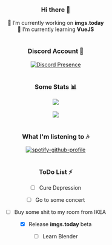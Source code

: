 <div align="center">
  
### Hi there 👋

🔭 I’m currently working on **imgs.today**<br>
🌱 I’m currently learning **VueJS**

#

### Discord Account 🎉

[![Discord Presence](https://lanyard-profile-readme.vercel.app/api/338075554937044994)](https://discord.com/users/338075554937044994)
  
# 
  
### Some Stats 📊

<img align="center" src="https://github-readme-stats.vercel.app/api?username=6vz&count_private=true" /> <br><br>
<img align="center" src="https://github-readme-stats.vercel.app/api/top-langs/?username=6vz&count_private=true&langs_count=7" />

#

### What I'm listening to 🎶

[![spotify-github-profile](https://spotify-github-profile.vercel.app/api/view?uid=f2pbt7gx4uzu9k0usg9yl1svb&cover_image=true&theme=compact&bar_color_cover=false)](https://spotify-github-profile.vercel.app/api/view?uid=f2pbt7gx4uzu9k0usg9yl1svb&redirect=true)

#

### ToDo List ⚡

- [ ] Cure Depression
- [ ] Go to some concert
- [ ] Buy some shit to my room from IKEA
- [x] Release **imgs.today** beta
- [ ] Learn Blender
 

</div>
